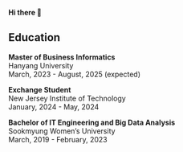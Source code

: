 <!--
**inhooinu/inhooinu** is a ✨ _special_ ✨ repository because its `README.md` (this file) appears on your GitHub profile.

Here are some ideas to get you started:

- 🔭 I’m currently working on ...
- 🌱 I’m currently learning ...
- 👯 I’m looking to collaborate on ...
- 🤔 I’m looking for help with ...
- 💬 Ask me about ...
- 📫 How to reach me: ...
- 😄 Pronouns: ...
- ⚡ Fun fact: ...
-->

<b>Hi there 👋</b>

<h2>Education</h2>
<p><b>Master of Business Informatics</b><br/>
  Hanyang University<br/>
  March, 2023 - August, 2025 (expected)
</p>
<p><b>Exchange Student</b><br/>
  New Jersey Institute of Technology<br/>
  January, 2024 - May, 2024
</p>
<p><b>Bachelor of IT Engineering and Big Data Analysis</b><br/>
  Sookmyung Women’s University<br/>
  March, 2019 - February, 2023
</p>
